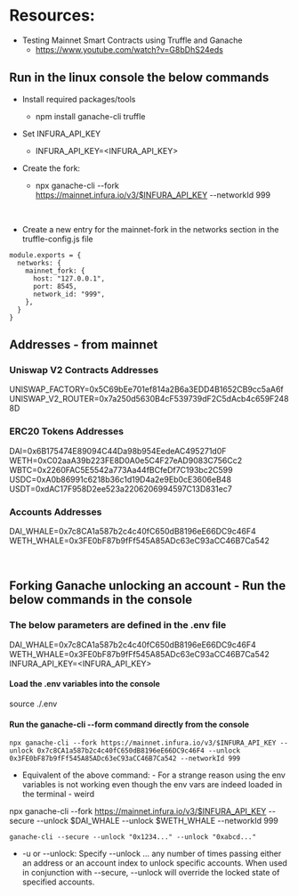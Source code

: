 # Resources:
  * Testing Mainnet Smart Contracts using Truffle and Ganache
    * https://www.youtube.com/watch?v=G8bDhS24eds

## Run in the linux console the below commands

  * Install required packages/tools
    * npm install ganache-cli truffle

  * Set INFURA_API_KEY
    * INFURA_API_KEY=<INFURA_API_KEY>

  * Create the fork:
    * npx ganache-cli --fork https://mainnet.infura.io/v3/$INFURA_API_KEY --networkId 999

<br>

  * Create a new entry for the mainnet-fork in the networks section in the truffle-config.js file
```
module.exports = {
  networks: {
    mainnet_fork: {
      host: "127.0.0.1",
      port: 8545,
      network_id: "999",
    },
  }
}
```
## Addresses - from mainnet
### Uniswap V2 Contracts Addresses
UNISWAP_FACTORY=0x5C69bEe701ef814a2B6a3EDD4B1652CB9cc5aA6f
UNISWAP_V2_ROUTER=0x7a250d5630B4cF539739dF2C5dAcb4c659F2488D


### ERC20 Tokens Addresses
DAI=0x6B175474E89094C44Da98b954EedeAC495271d0F
WETH=0xC02aaA39b223FE8D0A0e5C4F27eAD9083C756Cc2
WBTC=0x2260FAC5E5542a773Aa44fBCfeDf7C193bc2C599
USDC=0xA0b86991c6218b36c1d19D4a2e9Eb0cE3606eB48
USDT=0xdAC17F958D2ee523a2206206994597C13D831ec7

### Accounts Addresses
DAI_WHALE=0x7c8CA1a587b2c4c40fC650dB8196eE66DC9c46F4
WETH_WHALE=0x3FE0bF87b9fFf545A85ADc63eC93aCC46B7Ca542


<br>

## Forking Ganache unlocking an account - Run the below commands in the console

### The below parameters are defined in the .env file
  DAI_WHALE=0x7c8CA1a587b2c4c40fC650dB8196eE66DC9c46F4
  WETH_WHALE=0x3FE0bF87b9fFf545A85ADc63eC93aCC46B7Ca542
  INFURA_API_KEY=<INFURA_API_KEY>


#### Load the .env variables into the console
source ./.env

#### Run the ganache-cli --form command directly from the console
```
npx ganache-cli --fork https://mainnet.infura.io/v3/$INFURA_API_KEY --unlock 0x7c8CA1a587b2c4c40fC650dB8196eE66DC9c46F4 --unlock 0x3FE0bF87b9fFf545A85ADc63eC93aCC46B7Ca542 --networkId 999
```

* Equivalent of the above command: - For a strange reason using the env variables is not working even though the env vars are indeed loaded in the terminal - weird

npx ganache-cli --fork https://mainnet.infura.io/v3/$INFURA_API_KEY --secure --unlock $DAI_WHALE --unlock $WETH_WHALE --networkId 999


```
ganache-cli --secure --unlock "0x1234..." --unlock "0xabcd..."
```
* -u or --unlock: Specify --unlock ... any number of times passing either an address or an account index to unlock specific accounts. When used in conjunction with --secure, --unlock will override the locked state of specified accounts.